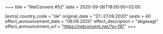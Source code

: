 +++
title = "NetConvent #52"
date = 2020-09-06T18:00:00+02:00

[extra]
country_code = "de"
original_date = "27.–27.09.2020"
seats = 40
effect_announcement_date = "06.09.2020"
effect_description = "abgesagt"
effect_announcement_url = "https://netconvent.net/?p=197"
+++
